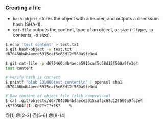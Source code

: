 ### Creating a file

* `hash-object` stores the object with a header, and outputs a checksum hash (SHA-1).
* `cat-file` outputs the content, type of an object, or size (-t type, -p contents, -s size).

```sh
$ echo 'test content' > test.txt
$ git hash-object -w test.txt
d670460b4b4aece5915caf5c68d12f560a9fe3e4

$ git cat-file -p d670460b4b4aece5915caf5c68d12f560a9fe3e4
test content

# Verify hash is correct
$ printf "blob 13\000test content\n" | openssl sha1
d670460b4b4aece5915caf5c68d12f560a9fe3e4

# Raw content of object file (zlib compressed)
$ cat .git/objects/d6/70460b4b4aece5915caf5c68d12f560a9fe3e4
xK??OR04f(I-.QH??+I?+?K?	%
```

@[1]
@[2-3]
@[5-6]
@[8-14]
